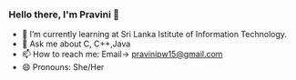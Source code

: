 ### Hello there, I'm Pravini 👋

- 🌱 I’m currently learning at Sri Lanka Istitute of Information Technology.
- 💬 Ask me about C, C++,Java
- 📫 How to reach me: Email-> pravinipw15@gmail.com
- 😄 Pronouns: She/Her


